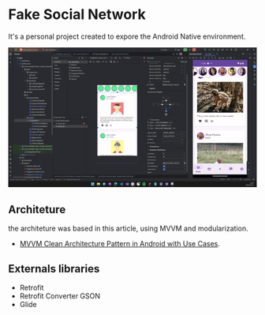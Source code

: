 # Fake Social Network

It's a personal project created to expore the Android Native environment.

![image](https://github.com/JorgeKleber/fake-social-network/blob/user_interface/demo/Gravando%202024-05-09%20120545.gif)

## Architeture
the architeture was based in this article, using MVVM and modularization.
- [MVVM Clean Architecture Pattern in Android with Use Cases](https://medium.com/@ami0275/mvvm-clean-architecture-pattern-in-android-with-use-cases-eff7edc2ef76#:~:text=MVVM%20(Model%2DView%2DViewModel,)%20and%20data%20(Model).).

## Externals libraries
- Retrofit
- Retrofit Converter GSON
- Glide
